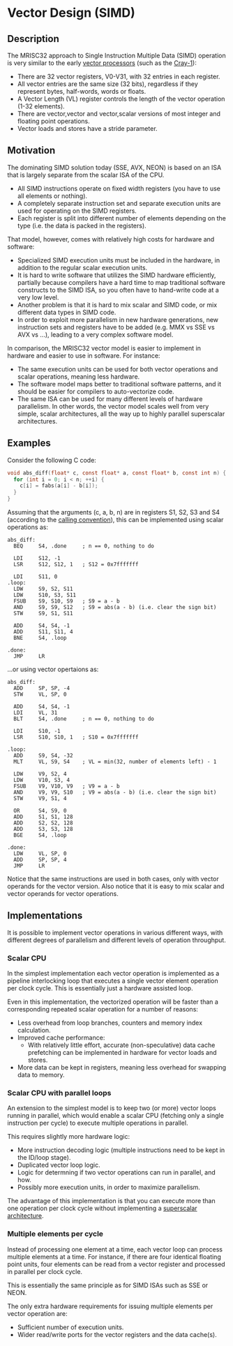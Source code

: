 # Vector Design (SIMD)

## Description

The MRISC32 approach to Single Instruction Multiple Data (SIMD) operation is very similar to the early [vector processors](https://en.wikipedia.org/wiki/Vector_processor) (such as the [Cray-1](https://en.wikipedia.org/wiki/Cray-1)):
* There are 32 vector registers, V0-V31, with 32 entries in each register.
* All vector entries are the same size (32 bits), regardless if they represent bytes, half-words, words or floats.
* A Vector Length (VL) register controls the length of the vector operation (1-32 elements).
* There are vector,vector and vector,scalar versions of most integer and floating point operations.
* Vector loads and stores have a stride parameter.


## Motivation

The dominating SIMD solution today (SSE, AVX, NEON) is based on an ISA that is largely separate from the scalar ISA of the CPU.
* All SIMD instructions operate on fixed width registers (you have to use all elements or nothing).
* A completely separate instruction set and separate execution units are used for operating on the SIMD registers.
* Each register is split into different number of elements depending on the type (i.e. the data is packed in the registers).

That model, however, comes with relatively high costs for hardware and software:
* Specialized SIMD execution units must be included in the hardware, in addition to the regular scalar execution units.
* It is hard to write software that utilizes the SIMD hardware efficiently, partially because compilers have a hard time to map traditional software constructs to the SIMD ISA, so you often have to hand-write code at a very low level.
* Another problem is that it is hard to mix scalar and SIMD code, or mix different data types in SIMD code.
* In order to exploit more parallelism in new hardware generations, new instruction sets and registers have to be added (e.g. MMX vs SSE vs AVX vs ...), leading to a very complex software model.

In comparison, the MRISC32 vector model is easier to implement in hardware and easier to use in software. For instance:
* The same execution units can be used for both vector operations and scalar operations, meaning less hardware.
* The software model maps better to traditional software patterns, and it should be easier for compilers to auto-vectorize code.
* The same ISA can be used for many different levels of hardware parallelism. In other words, the vector model scales well from very simple, scalar architectures, all the way up to highly parallel superscalar architectures.


## Examples

Consider the following C code:

```C
void abs_diff(float* c, const float* a, const float* b, const int n) {
  for (int i = 0; i < n; ++i) {
    c[i] = fabs(a[i] - b[i]);
  }
}
```

Assuming that the arguments (c, a, b, n) are in registers S1, S2, S3 and S4 (according to the [calling convention](Registers.md)), this can be implemented using scalar operations as:

```
abs_diff:
  BEQ     S4, .done     ; n == 0, nothing to do

  LDI     S12, -1
  LSR     S12, S12, 1   ; S12 = 0x7fffffff

  LDI     S11, 0
.loop:
  LDW     S9, S2, S11
  LDW     S10, S3, S11
  FSUB    S9, S10, S9   ; S9 = a - b
  AND     S9, S9, S12   ; S9 = abs(a - b) (i.e. clear the sign bit)
  STW     S9, S1, S11

  ADD     S4, S4, -1
  ADD     S11, S11, 4
  BNE     S4, .loop

.done:
  JMP     LR
```

...or using vector opertaions as:

```
abs_diff:
  ADD     SP, SP, -4
  STW     VL, SP, 0

  ADD     S4, S4, -1
  LDI     VL, 31
  BLT     S4, .done     ; n == 0, nothing to do

  LDI     S10, -1
  LSR     S10, S10, 1   ; S10 = 0x7fffffff

.loop:
  ADD     S9, S4, -32
  MLT     VL, S9, S4    ; VL = min(32, number of elements left) - 1

  LDW     V9, S2, 4
  LDW     V10, S3, 4
  FSUB    V9, V10, V9   ; V9 = a - b
  AND     V9, V9, S10   ; V9 = abs(a - b) (i.e. clear the sign bit)
  STW     V9, S1, 4

  OR      S4, S9, 0
  ADD     S1, S1, 128
  ADD     S2, S2, 128
  ADD     S3, S3, 128
  BGE     S4, .loop

.done:
  LDW     VL, SP, 0
  ADD     SP, SP, 4
  JMP     LR
```

Notice that the same instructions are used in both cases, only with vector operands for the vector version. Also notice that it is easy to mix scalar and vector operands for vector operations.


## Implementations

It is possible to implement vector operations in various different ways, with different degrees of parallelism and different levels of operation throughput.

### Scalar CPU

In the simplest implementation each vector operation is implemented as a pipeline interlocking loop that executes a single vector element operation per clock cycle. This is essentially just a hardware assisted loop.

Even in this implementation, the vectorized operation will be faster than a corresponding repeated scalar operation for a number of reasons:
* Less overhead from loop branches, counters and memory index calculation.
* Improved cache performance:
  - With relatively little effort, accurate (non-speculative) data cache prefetching can be implemented in hardware for vector loads and stores.
* More data can be kept in registers, meaning less overhead for swapping data to memory.

### Scalar CPU with parallel loops

An extension to the simplest model is to keep two (or more) vector loops running in parallel, which would enable a scalar CPU (fetching only a single instruction per cycle) to execute multiple operations in parallel.

This requires slightly more hardware logic:
* More instruction decoding logic (multiple instructions need to be kept in the ID/loop stage).
* Duplicated vector loop logic.
* Logic for determning if two vector operations can run in parallel, and how.
* Possibly more execution units, in order to maximize parallelism.

The advantage of this implementation is that you can execute more than one operation per clock cycle without implementing a [superscalar architecture](https://en.wikipedia.org/wiki/Superscalar_processor).

### Multiple elements per cycle

Instead of processing one element at a time, each vector loop can process multiple elements at a time. For instance, if there are four identical floating point units, four elements can be read from a vector register and processed in parallel per clock cycle.

This is essentially the same principle as for SIMD ISAs such as SSE or NEON.

The only extra hardware requirements for issuing multiple elements per vector operation are:
* Sufficient number of execution units.
* Wider read/write ports for the vector registers and the data cache(s).


